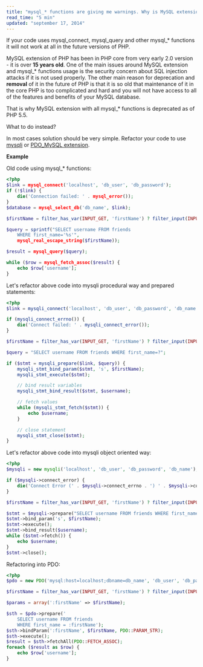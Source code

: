 ```yaml
---
title: "mysql_* functions are giving me warnings. Why is MySQL extension of PHP deprecated and what to do?"
read_time: "5 min"
updated: "september 17, 2014"
---
```


If your code uses mysql\_connect, mysql\_query and other mysql_* functions it will not work at all in the future versions of PHP.

MySQL extension of PHP has been in PHP core from very early 2.0 version - it is over **15 years old**. One of the main issues around
MySQL extension and mysql_* functions usage is the security concern about SQL injection attacks if it is not used properly. The other
main reason for deprecation and **removal** of it in the future of PHP is that it is so old that maintenance of it in the core PHP is
too complicated and hard and you will not have access to all of the features and benefits of your MySQL database.

That is why MySQL extension with all mysql_* functions is deprecated as of PHP 5.5.

What to do instead?

In most cases solution should be very simple. Refactor your code to use [mysqli][mysqli] or [PDO_MySQL extension][pdo-mysql].

**Example**

Old code using mysql_* functions:

```php
<?php
$link = mysql_connect('localhost', 'db_user', 'db_password');
if (!$link) {
    die('Connection failed: ' . mysql_error());
}
$database = mysql_select_db('db_name', $link);

$firstName = filter_has_var(INPUT_GET, 'firstName') ? filter_input(INPUT_GET, 'firstName', FILTER_SANITIZE_STRING) : false;

$query = sprintf("SELECT username FROM friends
    WHERE first_name='%s'",
    mysql_real_escape_string($firstName));

$result = mysql_query($query);

while ($row = mysql_fetch_assoc($result) {
    echo $row['username'];
}
```

Let's refactor above code into mysqli procedural way and prepared statements:

```php
<?php
$link = mysqli_connect('localhost', 'db_user', 'db_password', 'db_name');

if (mysqli_connect_errno()) {
    die('Connect failed: ' . mysqli_connect_error());
}

$firstName = filter_has_var(INPUT_GET, 'firstName') ? filter_input(INPUT_GET, 'firstName', FILTER_SANITIZE_STRING) : false;

$query = "SELECT username FROM friends WHERE first_name=?";

if ($stmt = mysqli_prepare($link, $query)) {
    mysqli_stmt_bind_param($stmt, 's', $firstName);
    mysqli_stmt_execute($stmt);

    // bind result variables
    mysqli_stmt_bind_result($stmt, $username);

    // fetch values
    while (mysqli_stmt_fetch($stmt)) {
        echo $username;
    }

    // close statement
    mysqli_stmt_close($stmt);
}
```

Let's refactor above code into mysqli object oriented way:

```php
<?php
$mysqli = new mysqli('localhost', 'db_user', 'db_password', 'db_name');

if ($mysqli->connect_error) {
    die('Connect Error (' . $mysqli->connect_errno . ') ' . $mysqli->connect_error);
}

$firstName = filter_has_var(INPUT_GET, 'firstName') ? filter_input(INPUT_GET, 'firstName', FILTER_SANITIZE_STRING) : false;

$stmt = $mysqli->prepare("SELECT username FROM friends WHERE first_name=?");
$stmt->bind_param('s', $firstName);
$stmt->execute();
$stmt->bind_result($username);
while ($stmt->fetch()) {
    echo $username;
}
$stmt->close();
```

Refactoring into PDO:

```php
<?php
$pdo = new PDO('mysql:host=localhost;dbname=db_name', 'db_user', 'db_password');

$firstName = filter_has_var(INPUT_GET, 'firstName') ? filter_input(INPUT_GET, 'firstName', FILTER_SANITIZE_STRING) : false;

$params = array(':firstName' => $firstName);

$sth = $pdo->prepare('
    SELECT username FROM friends
    WHERE first_name = :firstName');
$sth->bindParam(':firstName', $firstName, PDO::PARAM_STR);
$sth->execute();
$result = $sth->fetchAll(PDO::FETCH_ASSOC);
foreach ($result as $row) {
    echo $row['username'];
}
```

[mysqli]: http://php.net/manual/en/book.mysqli.php
[pdo-mysql]: http://php.net/manual/en/ref.pdo-mysql.php
